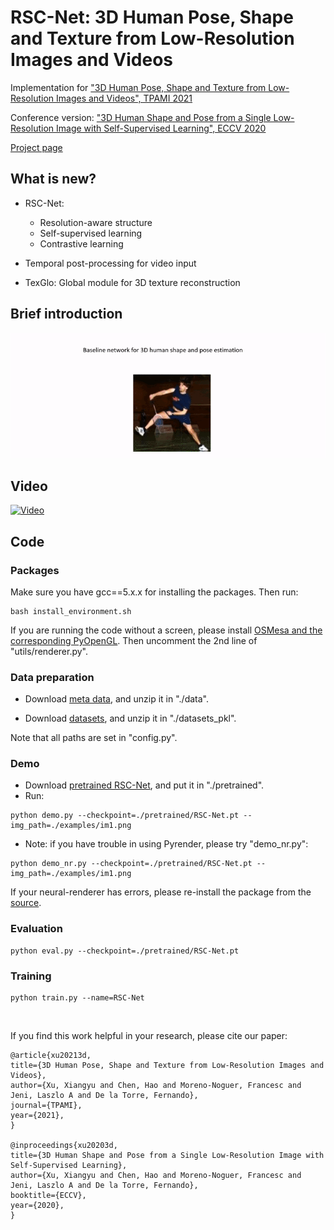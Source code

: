 # RSC-Net: 3D Human Pose, Shape and Texture from Low-Resolution Images and Videos
Implementation for ["3D Human Pose, Shape and Texture from Low-Resolution Images and Videos", TPAMI 2021](https://arxiv.org/abs/2103.06498)

Conference version: ["3D Human Shape and Pose from a Single Low-Resolution Image with Self-Supervised Learning", ECCV 2020](https://arxiv.org/abs/2007.13666)

[Project page](https://sites.google.com/view/xiangyuxu/3d_eccv20)

## What is new?
* RSC-Net:
  + Resolution-aware structure
  + Self-supervised learning
  + Contrastive learning

* Temporal post-processing for video input
* TexGlo: Global module for 3D texture reconstruction

## Brief introduction
![Alt Text](doc/intro.gif)

## Video
[![Video](https://img.youtube.com/vi/OxFtRSlALIc/0.jpg)](https://www.youtube.com/watch?v=OxFtRSlALIc)



## Code
### Packages
Make sure you have gcc==5.x.x for installing the packages. Then run:

```
bash install_environment.sh
```

If you are running the code without a screen, please install [OSMesa and the corresponding PyOpenGL](https://github.com/xuxy09/RSC-Net/blob/master/doc/pyrender_woscreen_install.md). Then uncomment the 2nd line of "utils/renderer.py".


### Data preparation
* Download [meta data](https://www.dropbox.com/s/jb3xudoef840nr7/data.zip?dl=0), and unzip it in "./data".

* Download [datasets](https://www.dropbox.com/s/wp5tkhahm19vo1i/datasets_pkl.zip?dl=0), and unzip it in "./datasets_pkl".

Note that all paths are set in "config.py".

### Demo
* Download [pretrained RSC-Net](https://www.dropbox.com/s/waa3r9tc0emepar/RSC-Net.pt?dl=0), and put it in "./pretrained".
* Run:
```
python demo.py --checkpoint=./pretrained/RSC-Net.pt --img_path=./examples/im1.png
```
* Note: if you have trouble in using Pyrender, please try "demo_nr.py":
```
python demo_nr.py --checkpoint=./pretrained/RSC-Net.pt --img_path=./examples/im1.png
```
If your neural-renderer has errors, please re-install the package from the [source](https://github.com/daniilidis-group/neural_renderer).

### Evaluation
```
python eval.py --checkpoint=./pretrained/RSC-Net.pt 
```

### Training
```
python train.py --name=RSC-Net 
```

&nbsp;
&nbsp;


If you find this work helpful in your research, please cite our paper:
```
@article{xu20213d,
title={3D Human Pose, Shape and Texture from Low-Resolution Images and Videos},
author={Xu, Xiangyu and Chen, Hao and Moreno-Noguer, Francesc and Jeni, Laszlo A and De la Torre, Fernando},
journal={TPAMI},
year={2021},
}

@inproceedings{xu20203d,
title={3D Human Shape and Pose from a Single Low-Resolution Image with Self-Supervised Learning},
author={Xu, Xiangyu and Chen, Hao and Moreno-Noguer, Francesc and Jeni, Laszlo A and De la Torre, Fernando},
booktitle={ECCV},
year={2020},
}
```




